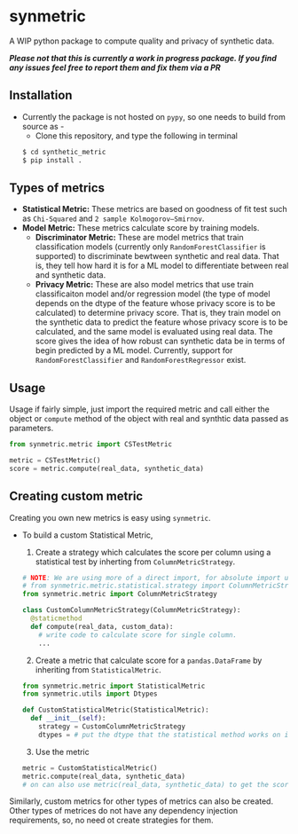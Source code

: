 # synmetric
A WIP python package to compute quality and privacy of synthetic data.

**_Please not that this is currently a work in progress package. If you find any issues feel free to report them and fix them via a PR_**

## Installation
- Currently the package is not hosted on `pypy`, so one needs to build from source as - 
  - Clone this repository, and type the following in terminal
  ```sh
  $ cd synthetic_metric
  $ pip install .
  ```
  
## Types of metrics
- **Statistical Metric:** These metrics are based on goodness of fit test such as `Chi-Squared` and `2 sample Kolmogorov–Smirnov`.
- **Model Metric:** These metrics calculate score by training models.
  - **Discriminator Metric:** These are model metrics that train classification models (currently only `RandomForestClassifier` is supported) to 
    discriminate bewtween synthetic and real data. That is, they tell how hard it is for a ML model to differentiate between real and synthetic data.
  - **Privacy Metric:** These are also model metrics that use train classificaiton model and/or regression model (the type of model depends on the dtype 
    of the feature whose privacy score is to be calculated) to determine privacy score. That is, they train model on the synthetic data to predict the 
    feature whose privacy score is to be calculated, and the same model is evaluated using real data. The score gives the idea of how robust can synthetic
    data be in terms of begin predicted by a ML model. Currently, support for `RandomForestClassifier` and `RandomForestRegressor` exist.

## Usage
Usage if fairly simple, just import the required metric and call either the object or `compute` method of the object with real and synthtic data passed 
as parameters.
```python
from synmetric.metric import CSTestMetric

metric = CSTestMetric()
score = metric.compute(real_data, synthetic_data)
```

## Creating custom metric
Creating you own new metrics is easy using `synmetric`.
- To build a custom Statistical Metric, 
  1. Create a strategy which calculates the score per column using a statistical test by inherting from `ColumnMetricStrategy`.
  ```python
  # NOTE: We are using more of a direct import, for absolute import use
  # from synmetric.metric.statistical.strategy import ColumnMetricStrategy
  from synmetric.metric import ColumnMetricStrategy
  
  class CustomColumnMetricStrategy(ColumnMetricStrategy):
    @staticmethod
    def compute(real_data, custom_data):
      # write code to calculate score for single column.
      ...
  ```
  
  2. Create a metric that calculate score for a `pandas.DataFrame` by inheriting from `StatisticalMetric`.
  ```python
  from synmetric.metric import StatisticalMetric
  from synmetric.utils import Dtypes
  
  def CustomStatisticalMetric(StatisticalMetric):
    def __init__(self):
      strategy = CustomColumnMetricStrategy
      dtypes = # put the dtype that the statistical method works on i.e, `Dtypes.CATEGORICAL` or `Dtypes.NUMERIC`.
  ```
  
  3. Use the metric
  ```python
  metric = CustomStatisticalMetric()
  metric.compute(real_data, synthetic_data) 
  # on can also use metric(real_data, synthetic_data) to get the score, as the metrics are callable.
  ```

Similarly, custom metrics for other types of metrics can also be created. Other types of metrices do not have any dependency injection requirements, so, no
need ot create strategies for them.
